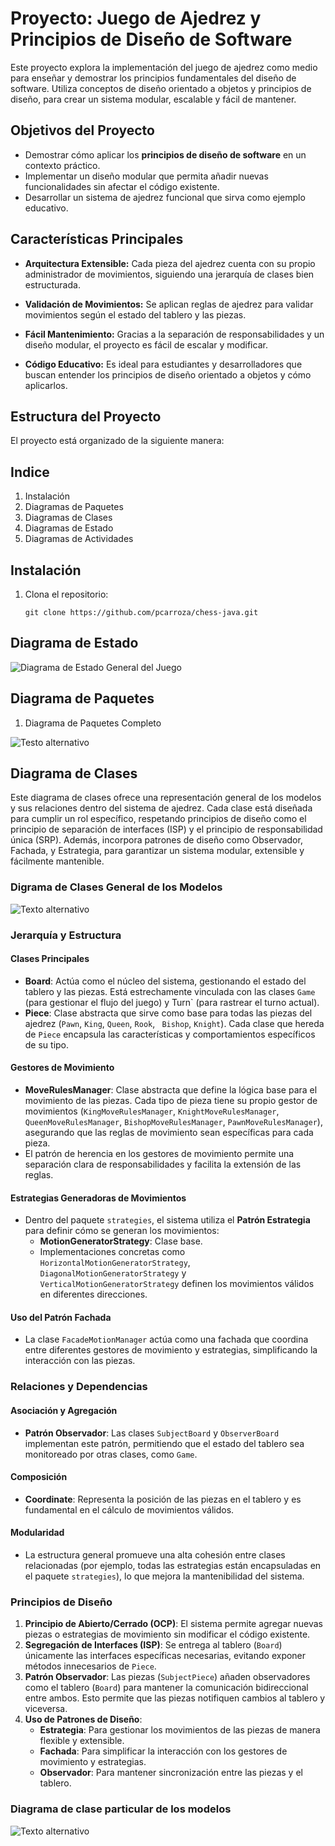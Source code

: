 # Proyecto: Juego de Ajedrez y Principios de Diseño de Software

Este proyecto explora la implementación del juego de ajedrez como medio para enseñar y demostrar los principios 
fundamentales del diseño de software. Utiliza conceptos de diseño orientado a objetos y principios de diseño, para crear un sistema modular, escalable y fácil de mantener.

## Objetivos del Proyecto

- Demostrar cómo aplicar los **principios de diseño de software** en un contexto práctico.
- Implementar un diseño modular que permita añadir nuevas funcionalidades sin afectar el código existente.
- Desarrollar un sistema de ajedrez funcional que sirva como ejemplo educativo.

## Características Principales

- **Arquitectura Extensible:**
  Cada pieza del ajedrez cuenta con su propio administrador de movimientos, siguiendo una jerarquía de clases bien estructurada.

- **Validación de Movimientos:**
  Se aplican reglas de ajedrez para validar movimientos según el estado del tablero y las piezas.

- **Fácil Mantenimiento:**
  Gracias a la separación de responsabilidades y un diseño modular, el proyecto es fácil de escalar y modificar.

- **Código Educativo:**
  Es ideal para estudiantes y desarrolladores que buscan entender los principios de diseño orientado a objetos y cómo aplicarlos.

## Estructura del Proyecto

El proyecto está organizado de la siguiente manera:


## Indice

1. Instalación
2. Diagramas de Paquetes
3. Diagramas de Clases
4. Diagramas de Estado
5. Diagramas de Actividades

## Instalación

1. Clona el repositorio:
    ```bach
   git clone https://github.com/pcarroza/chess-java.git

## Diagrama de Estado

![Diagrama de Estado General del Juego](docs/images/state.svg)

## Diagrama de Paquetes

1. Diagrama de Paquetes Completo

![Testo alternativo](docs/images/fullPackages.svg)

## Diagrama de Clases

Este diagrama de clases ofrece una representación general de los modelos y sus relaciones dentro del sistema de 
ajedrez. Cada clase está diseñada para cumplir un rol específico, respetando principios de diseño como el principio de 
separación de interfaces (ISP) y el principio de responsabilidad única (SRP). Además, incorpora patrones de diseño como 
Observador, Fachada, y Estrategia, para garantizar un sistema modular, extensible y fácilmente mantenible.

### Digrama de Clases General de los Modelos

![Texto alternativo](docs/images/ClassDiagram_Models.svg)

### Jerarquía y Estructura

#### Clases Principales
- **Board**: Actúa como el núcleo del sistema, gestionando el estado 
del tablero y las piezas. Está estrechamente vinculada con las clases `Game` (para gestionar el flujo del juego) y 
Turn` (para rastrear el turno actual).
- **Piece**: Clase abstracta que sirve como base para todas las piezas del ajedrez (`Pawn`, `King`, `Queen`, `Rook`, `
Bishop`, `Knight`). Cada clase que hereda de `Piece` encapsula las características y comportamientos específicos de su tipo.

#### Gestores de Movimiento
- **MoveRulesManager**: Clase abstracta que define la lógica base para el movimiento de las piezas. 
Cada tipo de pieza tiene su propio gestor de movimientos (`KingMoveRulesManager`, `KnightMoveRulesManager`,
  `QueenMoveRulesManager`, `BishopMoveRulesManager`, `PawnMoveRulesManager`), 
asegurando que las reglas de movimiento sean específicas para cada pieza.
- El patrón de herencia en los gestores de movimiento permite una separación clara de responsabilidades y facilita la extensión de las reglas.

#### Estrategias Generadoras de Movimientos
- Dentro del paquete `strategies`, el sistema utiliza el **Patrón Estrategia** para definir cómo se generan los movimientos:
    - **MotionGeneratorStrategy**: Clase base.
    - Implementaciones concretas como `HorizontalMotionGeneratorStrategy`, `DiagonalMotionGeneratorStrategy` y `
  VerticalMotionGeneratorStrategy` definen los movimientos válidos en diferentes direcciones.

#### Uso del Patrón Fachada
- La clase `FacadeMotionManager` actúa como una fachada que coordina entre diferentes gestores de movimiento y 
estrategias, simplificando la interacción con las piezas.

### Relaciones y Dependencias

#### Asociación y Agregación
- **Patrón Observador**: Las clases `SubjectBoard` y `ObserverBoard` implementan este patrón, permitiendo que el estado 
del tablero sea monitoreado por otras clases, como `Game`.

#### Composición
- **Coordinate**: Representa la posición de las piezas en el tablero y es fundamental en el cálculo de movimientos válidos.

#### Modularidad
- La estructura general promueve una alta cohesión entre clases relacionadas (por ejemplo, todas las estrategias están 
encapsuladas en el paquete `strategies`), lo que mejora la mantenibilidad del sistema.

### Principios de Diseño

1. **Principio de Abierto/Cerrado (OCP)**: El sistema permite agregar nuevas piezas o estrategias de movimiento 
sin modificar el código existente.
2. **Segregación de Interfaces (ISP)**: Se entrega al tablero (`Board`) únicamente las interfaces específicas 
necesarias, evitando exponer métodos innecesarios de `Piece`.
3. **Patrón Observador**: Las piezas (`SubjectPiece`) añaden observadores como el tablero (`Board`) para mantener 
la comunicación bidireccional entre ambos. Esto permite que las piezas notifiquen cambios al tablero y viceversa.
4. **Uso de Patrones de Diseño**:
    - **Estrategia**: Para gestionar los movimientos de las piezas de manera flexible y extensible.
    - **Fachada**: Para simplificar la interacción con los gestores de movimiento y estrategias.
    - **Observador**: Para mantener sincronización entre las piezas y el tablero.


### Diagrama de clase particular de los modelos

![Texto alternativo](docs/images/models.svg)

